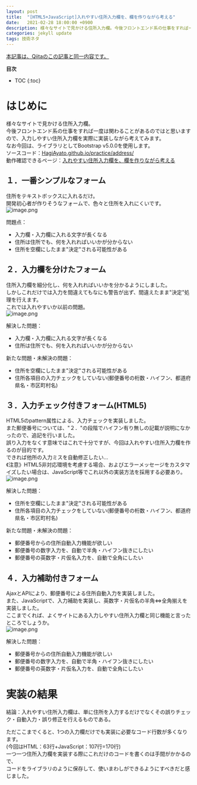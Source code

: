 ```yaml
---
layout: post
title:  "[HTML5+JavaScript]入れやすい住所入力欄を、欄を作りながら考える"
date:   2021-02-28 18:00:00 +0900
description: 様々なサイトで見かける住所入力欄。今後フロントエンド系の仕事をすれば一度は関わることがあるのではと思いますので、入力しやすい住所入力欄を実際に実装しながら考えてみます。
categories: jekyll update
tags: 技術ネタ
---
```


[本記事は、Qiitaのこの記事と同一内容です。](https://qiita.com/hagii-x/items/67c6bd8120c2277a4ea0)

**目次**
- TOC
{:toc}

# はじめに
様々なサイトで見かける住所入力欄。  
今後フロントエンド系の仕事をすれば一度は関わることがあるのではと思いますので、入力しやすい住所入力欄を実際に実装しながら考えてみます。  
なお今回は、ライブラリとしてBootstrap v5.0.0を使用します。  
ソースコード：[HagiAyato.github.io/practice/address/](https://github.com/HagiAyato/HagiAyato.github.io/tree/master/practice/address)  
動作確認できるページ：[入れやすい住所入力欄を、欄を作りながら考える](https://hagiayato.github.io/practice/address/index.html)  

## １．一番シンプルなフォーム
住所をテキストボックスに入れるだけ。  
開発初心者が作りそうなフォームで、色々と住所を入れにくいです。  
![image.png](https://qiita-image-store.s3.ap-northeast-1.amazonaws.com/0/655112/3e2743af-6dc0-974f-ee30-957a9f20fcbc.png)  

問題点：  

- 入力欄・入力欄に入れる文字が長くなる
- 住所は住所でも、何を入れればいいかが分からない
- 住所を空欄にしたまま"決定"される可能性がある

## ２．入力欄を分けたフォーム  
住所入力欄を細分化し、何を入れればいいかを分かるようにしました。  
しかしこれだけでは入力を間違えてもなにも警告が出ず、間違えたまま"決定"処理を行えます。  
これでは入れやすいか以前の問題。  
![image.png](https://qiita-image-store.s3.ap-northeast-1.amazonaws.com/0/655112/1ca4dfc9-5829-ccd4-46c6-c78a1473a5e9.png)  

解決した問題：  

- 入力欄・入力欄に入れる文字が長くなる
- 住所は住所でも、何を入れればいいかが分からない

新たな問題・未解決の問題：  

- 住所を空欄にしたまま"決定"される可能性がある
- 住所各項目の入力チェックをしていない(郵便番号の桁数・ハイフン、都道府県名・市区町村名)

## ３．入力チェック付きフォーム(HTML5)
HTML5のpattern属性による、入力チェックを実装しました。  
また郵便番号については、"２．"の段階でハイフン有り無しの記載が説明になかったので、追記を行いました。  
誤り入力をなくす意味ではこれで十分ですが、今回は入れやすい住所入力欄を作るのが目的です。  
できれば他所の入力ミスを自動修正したい…  
《注意》HTML5非対応環境を考慮する場合、およびエラーメッセージをカスタマイズしたい場合は、JavaScript等でこれ以外の実装方法を採用する必要あり。  
![image.png](https://qiita-image-store.s3.ap-northeast-1.amazonaws.com/0/655112/aeb3a7ad-cec2-da5a-faa6-40d43ba3a252.png)  

解決した問題：  

- 住所を空欄にしたまま"決定"される可能性がある
- 住所各項目の入力チェックをしていない(郵便番号の桁数・ハイフン、都道府県名・市区町村名)

新たな問題・未解決の問題：  

- 郵便番号からの住所自動入力機能が欲しい
- 郵便番号の数字入力を、自動で半角・ハイフン抜きにしたい
- 郵便番号の英数字・片仮名入力を、自動で全角にしたい

## ４．入力補助付きフォーム
AjaxとAPIにより、郵便番号による住所自動入力を実装しました。  
また、JavaScriptで、入力補助を実装し、英数字・片仮名の半角⇔全角揃えを実装しました。  
ここまでくれば、よくサイトにある入力しやすい住所入力欄と同じ機能と言ったところでしょうか。  
![image.png](https://qiita-image-store.s3.ap-northeast-1.amazonaws.com/0/655112/84378d58-4343-fdc4-4d55-71af3635ff1c.png)  


解決した問題：

- 郵便番号からの住所自動入力機能が欲しい
- 郵便番号の数字入力を、自動で半角・ハイフン抜きにしたい
- 郵便番号の英数字・片仮名入力を、自動で全角にしたい

# 実装の結果
結論：入れやすい住所入力欄は、単に住所を入力するだけでなくその誤りチェック・自動入力・誤り修正を行えるものである。  

ただここまでくると、1つの入力欄だけでも実装に必要なコード行数が多くなります。  
(今回はHTML：63行+JavaScript：107行=170行)  
一つ一つ住所入力欄を実装する際にこれだけのコードを書くのは手間がかかるので、  
コードをライブラリのように保存して、使いまわしができるようにすべきだと感じました。  